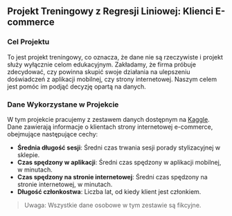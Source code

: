 ## Projekt Treningowy z Regresji Liniowej: Klienci E-commerce

### Cel Projektu
To jest projekt treningowy, co oznacza, że dane nie są rzeczywiste i projekt służy wyłącznie celom edukacyjnym. Zakładamy, że firma próbuje zdecydować, czy powinna skupić swoje działania na ulepszeniu doświadczeń z aplikacji mobilnej, czy strony internetowej. Naszym celem jest pomóc im podjąć decyzję opartą na danych.

### Dane Wykorzystane w Projekcie
W tym projekcie pracujemy z zestawem danych dostępnym na [Kaggle](https://www.kaggle.com/datasets/iyadavvaibhav/ecommerce-customer-device-usage). Dane zawierają informacje o klientach strony internetowej e-commerce, obejmujące następujące cechy:

- **Średnia długość sesji**: Średni czas trwania sesji porady stylizacyjnej w sklepie.
- **Czas spędzony w aplikacji**: Średni czas spędzony w aplikacji mobilnej, w minutach.
- **Czas spędzony na stronie internetowej**: Średni czas spędzony na stronie internetowej, w minutach.
- **Długość członkostwa**: Liczba lat, od kiedy klient jest członkiem.

> Uwaga: Wszystkie dane osobowe w tym zestawie są fikcyjne.